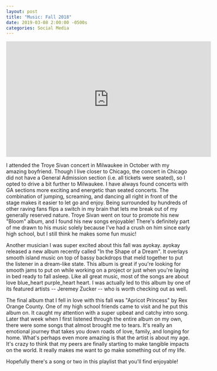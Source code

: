 ```yaml
---
layout: post
title: "Music: Fall 2018"
date: 2019-03-08 2:00:00 -0500s
categories: Social Media
---
```


<iframe width="560" height="315" src="https://www.youtube.com/embed/videoseries?list=PLBLxt7wl4tIez9hStuZ-lZ_xBVC2M0dE1" frameborder="0" allow="accelerometer; autoplay; encrypted-media; gyroscope; picture-in-picture" allowfullscreen></iframe>

I attended the Troye Sivan concert in Milwaukee in October with my amazing boyfriend. Though I live closer to Chicago, the concert in Chicago did not have a General Admission section (i.e. all tickets were seated), so I opted to drive a bit further to Milwaukee. I have always found concerts with GA sections more exciting and energetic than seated concerts. The combination of jumping, screaming, and dancing all right in front of the stage makes it easier to let go and enjoy. Being surrounded by hundreds of other raving fans flips a switch in my brain that lets me break out of my generally reserved nature. Troye Sivan went on tour to promote his new "Bloom" album, and I found his new songs enjoyable! There's definitely part of me drawn to his music solely because I've had a crush on him since early high school, but I still think he makes some fun music!

Another musician I was super excited about this fall was ayokay. ayokay released a new album recently called "In the Shape of a Dream". It overlays smooth island music on top of bassy backdrops that meld together to put the listener in a dream-like state. This album is great if you're looking for smooth jams to put on while working on a project or just when you're laying in bed ready to fall asleep. Like all great music, most of the songs are about love blue_heart purple_heart heart. I was actually led to this album by one of its featured artists -- Jeremey Zucker -- who is worth checking out as well.

The final album that I fell in love with this fall was "Apricot Princess" by Rex Orange County. One of my high school friends came to visit and he put this album on. It caught my attention with a super upbeat and catchy intro song. Later that week when I first listened through the entire album on my own, there were some songs that almost brought me to tears. It's really an emotional journey that takes you down roads of love, family, and longing for home. What's perhaps even more amazing is that the artist is about my age. It's crazy to think that my peers are finally starting to make tangible impacts on the world. It really makes me want to go make something out of my life.

Hopefully there's a song or two in this playlist that you'll find enjoyable!

